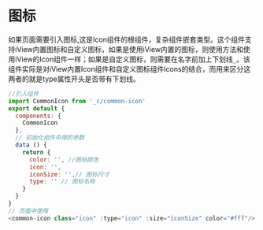 # 图标
如果页面需要引入图标,这是Icon组件的根组件，复杂组件嵌套类型。这个组件支持iView内置图标和自定义图标，如果是使用iView内置的图标，则使用方法和使用iView的Icon组件一样；如果是自定义图标，则需要在名字前加上下划线`_`。该组件实际是对iView内置Icon组件和自定义图标组件Icons的结合，而用来区分这两者的就是type属性开头是否带有下划线。
```js
//引入组件
import CommonIcon from '_c/common-icon'
export default {
  components: {
    CommonIcon
  },
  // 初始化组件中用的参数
  data () {
    return {
      color: '', //图标颜色
      icon: '',
      iconSize: '',// 图标尺寸
      type: '' // 图标名称
    }
  }
}
// 页面中使用
<common-icon class="icon" :type="icon" :size="iconSize" color="#fff"/>
```